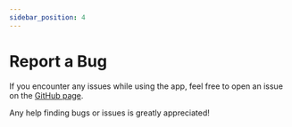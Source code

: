 ```yaml
---
sidebar_position: 4
---
```


# Report a Bug

If you encounter any issues while using the app, feel free to open an issue on the [GitHub page](https://github.com/Drew-Killeen/propresenter-monitor/issues).

Any help finding bugs or issues is greatly appreciated!
